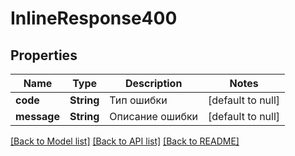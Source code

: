 # InlineResponse400

## Properties
Name | Type | Description | Notes
------------ | ------------- | ------------- | -------------
**code** | **String** | Тип ошибки | [default to null]
**message** | **String** | Описание ошибки | [default to null]

[[Back to Model list]](../README.md#documentation-for-models) [[Back to API list]](../README.md#documentation-for-api-endpoints) [[Back to README]](../README.md)

